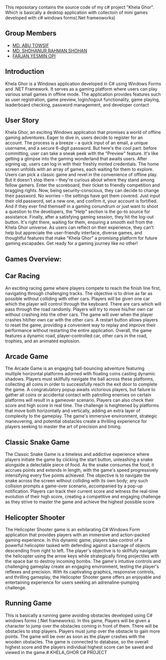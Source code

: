 This reposotary contains the source code of my c# project "Khela Ghor". Which is basically a desktop application with collectoin of mini games developed with c# windows forms(.Net frameoworks)




## Group Members
- [MD. ABU TOWSIF](https://www.github.com/Tishat2247019)
- [MD. SHOHANUR RAHMAN SHOHAN](https://www.github.com/encodeshohan)
- [FARJAN YESMIN OPI](https://www.github.com/farjanaopi11)


## Introduction
Khela Ghor is a Windows application developed in C# using Windows Forms and .NET Framework. It serves as a gaming platform where users can play various small games in offline mode. The application provides features such as user registration, game preview, login/logout functionality, game playing, leaderboard checking, password management, and developer contact
## User Story
Khela Ghor, an exciting Windows application that promises a world of offline gaming adventures.
Eager to dive in, users decide to register for an account. The process is a breeze – a quick input of
an email, a unique username, and a secure 6-digit password. But here's the cool part: before
committing, user can take a sneak peek with the "Preview" feature. It's like getting a glimpse into
the gaming wonderland that awaits users.
After signing up, users can log in with their freshly minted credentials. The home screen unfolds
with an array of games, each waiting for them to explore. Users can pick a classic game and revel
in the convenience of offline play. But it doesn't stop there – they're curious about where they stand
among fellow gamers. Enter the scoreboard, their ticket to friendly competition and bragging
rights.
Now, being security-conscious, they can decide to change their password. No worries – the settings
have got them covered. Just input their old password, set a new one, and confirm it, your account
is fortified. And if they ever find themself in a gaming conundrum or just want to shoot a question
to the developers, the "Help" section is the go-to source for assistance.
Finally, after a satisfying gaming session, they hit the log-out button. It's right there, waiting for
them, ensuring a smooth exit from the Khela Ghor universe. As users can reflect on their
experience, they can't help but appreciate the user-friendly interface, diverse games, and thoughtful
features that make "Khela Ghor" a promising platform for future gaming escapades. Get ready for
a gaming journey like no other!
## Games Overview:
## Car Racing
An exciting racing game where players compete to reach the finish line first,
navigating through challenging tracks. The objective is to drive as far as possible without colliding
with other cars. Players will be given one car which the player will control through the keyboard.
There are cars which will pass through the road randomly. Players will try to move his/her own
car without crashing into the other cars. The game will over when the player crashes hit/her own
car with the other cars. A restart button allows players to reset the game, providing a convenient
way to replay and improve their performance without restarting the entire application. Overall, the
game features a dynamic road, player-controlled car, other cars in the road, trophies, and an
animated explosion. 
## Arcade Game
The Arcade Game is an engaging ball-bouncing adventure featuring multiple
horizontal platforms adorned with floating coins casting dynamic shadows. Players must skillfully
navigate the ball across these platforms, collecting all coins in order to successfully reach the exit
door to complete the game. A congratulatory popup awaits victorious players, but failure to gather
all coins or accidental contact with patrolling enemies on certain platforms will result in a gameover scenario. Players can also check their score and high score in real time. The challenge is
heightened by platforms that move both horizontally and vertically, adding an extra layer of
complexity to the gameplay. The game's immersive environment, strategic maneuvering, and
potential obstacles create a thrilling experience for players seeking to master the art of precision
and timing.
## Classic Snake Game
The Classic Snake Game is a timeless and addictive experience where
players initiate the game by clicking the start button, unleashing a snake alongside a delectable
piece of food. As the snake consumes the food, it accrues points and extends in length, with the
game's speed progressively intensifying every five points achieved. The objective is to navigate
the snake across the screen without colliding with its own body; any such collision prompts a
game-over scenario, accompanied by a pop-up notification. Players can track their current score
and witness the real-time evolution of their high score, creating a competitive and engaging
challenge as they strive to master the game and achieve the highest possible score
## Helicopter Shooter
The Helicopter Shooter game is an exhilarating C# Windows Form
application that provides players with an immersive and action-packed gaming experience. In this
dynamic game, players take control of a powerful helicopter tasked with defending against a
barrage of objects descending from right to left. The player's objective is to skillfully navigate the
helicopter using the arrow keys while strategically firing projectiles with the space bar to destroy
incoming bombs. The game's intuitive controls and challenging gameplay create an engaging
environment, testing the player's reflexes and precision. With its captivating graphics, responsive
controls, and thrilling gameplay, the Helicopter Shooter game offers an enjoyable and entertaining
experience for users seeking an adrenaline-pumping challenge.
## Running Game
This is basically a running game avoiding obstacles developed using C#
windows forms (.Net frameworks). In this game, Players will be given a character to jump over
the obstacles coming in front of them. There will be obstacles to stop players. Players must jump
over the obstacle to gain more points. The game will be over as soon as the player crashes with the
wooden obstacles. The game is connected to database, so the overall highest score and the players
individual highest score can be saved and viewed in the game.# KHELA_GHOR
C# PROJECT
